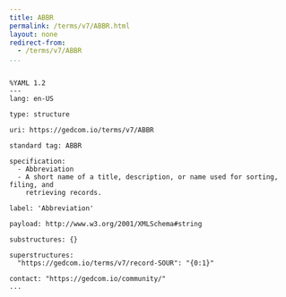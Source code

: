 ```yaml
---
title: ABBR
permalink: /terms/v7/ABBR.html
layout: none
redirect-from:
  - /terms/v7/ABBR
...
```


```

%YAML 1.2
---
lang: en-US

type: structure

uri: https://gedcom.io/terms/v7/ABBR

standard tag: ABBR

specification:
  - Abbreviation
  - A short name of a title, description, or name used for sorting, filing, and
    retrieving records.

label: 'Abbreviation'

payload: http://www.w3.org/2001/XMLSchema#string

substructures: {}

superstructures:
  "https://gedcom.io/terms/v7/record-SOUR": "{0:1}"

contact: "https://gedcom.io/community/"
...

```

